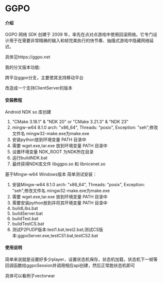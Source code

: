 # GGPO

#### 介绍
GGPO 网络 SDK 创建于 2009 年，率先在点对点游戏中使用回滚网络。它专门设计用于在需要非常精确的输入和帧完美执行的快节奏、抽搐式游戏中隐藏网络延迟。 

具体见https://ggpo.net

我的分叉版本功能:

跨平台ggpo分支，主要使其支持移动平台

改造成一个支持ClientServer的版本

#### 安装教程

Android NDK so 库创建
1. "CMake 3.18.1" & "NDK 20" or "CMake 3.21.3" & "NDK 23"
2. mingw-w64 8.1.0 arch: "x86_64",  Threads: "posix",  Exception: "seh",修改文件名 mingw32-make.exe为make.exe
3. 安装python放到环境变量 PATH 目录中
4. 需要 wget.exe,tar.exe 放到环境变量 PATH 目录中
5. 设置环境变量 NDK_ROOT 为NDK所在目录
6. 运行buildNDK.bat
7. 最终获得NDK库文件 libggpo.so 和 libnicenet.so

基于Mingw-w64 Windows版本 简单测试安装：
1.  安装Mingw-w64 8.1.0 arch: "x86_64",  Threads: "posix",  Exception: "seh",修改文件名 mingw32-make.exe为make.exe
2.  需要 wget.exe,tar.exe 放到环境变量 PATH 目录中
3.  需要安装python放到并将其环境变量 PATH 目录中
4.  buildLibs.bat
5.  buildServer.bat
6.  buildTest.bat
7.  buildTestCS.bat
8.  测试P2PUDP版本:test1.bat,test2.bat;测试CS版本:ggpoServer.exe,testCS1.bat,testCS2.bat

#### 使用说明

简单来说就是设置好多少player，设置状态机保存，状态机加载，状态机下一帧等回调函数给ggpoSession并调用相应api创建，然后正常跑状态机即可

具体可以看例子vectorwar